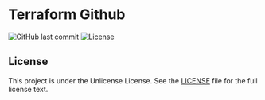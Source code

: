 # Terraform Github

[![GitHub last commit](https://img.shields.io/github/last-commit/ursinn/terraform-github?logo=github&style=for-the-badge)](https://github.com/ursinn/terraform-github/commits)
[![License](https://img.shields.io/github/license/ursinn/terraform-github?style=for-the-badge)](https://github.com/ursinn/terraform-github/blob/main/LICENSE)

## License

This project is under the Unlicense License. See the [LICENSE](https://github.com/ursinn/terraform-github/blob/main/LICENSE)
file for the full license text.

